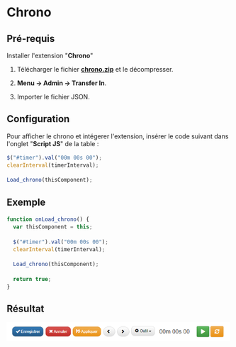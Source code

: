 # Chrono

## Pré-requis

Installer l'extension "**Chrono**"

1. Télécharger le fichier [**chrono.zip**](https://drive.google.com/file/d/1vvuID_f0lwfi6cCvPqULf-iPSJaDVkgn/view) et le décompresser.

2.  **Menu → Admin → Transfer In**.

3. Importer le fichier JSON.

## Configuration

Pour afficher le chrono et intégerer l'extension, insérer le code suivant dans l'onglet "**Script JS**" de la table :

```javascript
$("#timer").val("00m 00s 00");
clearInterval(timerInterval);

Load_chrono(thisComponent);
```

## Exemple
```javascript
function onLoad_chrono() {
  var thisComponent = this;

  $("#timer").val("00m 00s 00");
  clearInterval(timerInterval);

  Load_chrono(thisComponent);

  return true;
}
```

## Résultat

![screenshot](images/image1.png "chrono")